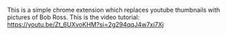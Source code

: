 This is a simple chrome extension which replaces youtube thumbnails with
pictures of Bob Ross. 
This is the video tutorial:
https://youtu.be/Zt_6UXvoKHM?si=2g294qqJ4w7xi7Xj